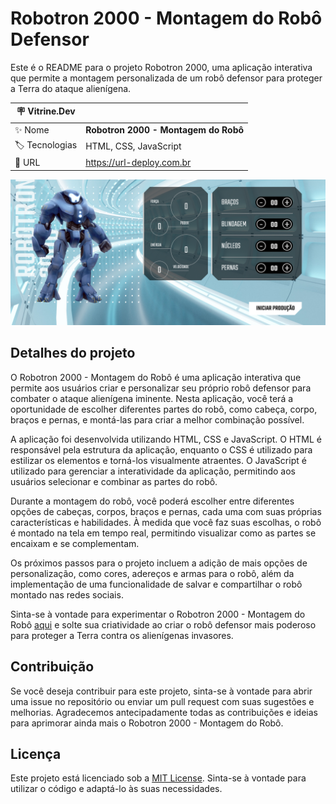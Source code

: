 # Robotron 2000 - Montagem do Robô Defensor

Este é o README para o projeto Robotron 2000, uma aplicação interativa que permite a montagem personalizada de um robô defensor para proteger a Terra do ataque alienígena.

| :placard: Vitrine.Dev |     |
| -------------  | --- |
| :sparkles: Nome        | **Robotron 2000 - Montagem do Robô**
| :label: Tecnologias | HTML, CSS, JavaScript
| :rocket: URL         | https://url-deploy.com.br

<!-- Inserir imagem com a #vitrinedev ao final do link -->
![](https://raw.githubusercontent.com/CarlosEduardoLemos/Javascript_Alura/main/img/Captura%20de%20tela%202023-06-03%20125235.png#vitrinedev)

## Detalhes do projeto

O Robotron 2000 - Montagem do Robô é uma aplicação interativa que permite aos usuários criar e personalizar seu próprio robô defensor para combater o ataque alienígena iminente. Nesta aplicação, você terá a oportunidade de escolher diferentes partes do robô, como cabeça, corpo, braços e pernas, e montá-las para criar a melhor combinação possível.

A aplicação foi desenvolvida utilizando HTML, CSS e JavaScript. O HTML é responsável pela estrutura da aplicação, enquanto o CSS é utilizado para estilizar os elementos e torná-los visualmente atraentes. O JavaScript é utilizado para gerenciar a interatividade da aplicação, permitindo aos usuários selecionar e combinar as partes do robô.

Durante a montagem do robô, você poderá escolher entre diferentes opções de cabeças, corpos, braços e pernas, cada uma com suas próprias características e habilidades. À medida que você faz suas escolhas, o robô é montado na tela em tempo real, permitindo visualizar como as partes se encaixam e se complementam.

Os próximos passos para o projeto incluem a adição de mais opções de personalização, como cores, adereços e armas para o robô, além da implementação de uma funcionalidade de salvar e compartilhar o robô montado nas redes sociais.

Sinta-se à vontade para experimentar o Robotron 2000 - Montagem do Robô [aqui](https://url-deploy.com.br) e solte sua criatividade ao criar o robô defensor mais poderoso para proteger a Terra contra os alienígenas invasores.

## Contribuição

Se você deseja contribuir para este projeto, sinta-se à vontade para abrir uma issue no repositório ou enviar um pull request com suas sugestões e melhorias. Agradecemos antecipadamente todas as contribuições e ideias para aprimorar ainda mais o Robotron 2000 - Montagem do Robô.

## Licença

Este projeto está licenciado sob a [MIT License](https://opensource.org/licenses/MIT). Sinta-se à vontade para utilizar o código e adaptá-lo às suas necessidades.